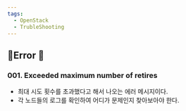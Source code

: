```yaml
---
tags:
  - OpenStack
  - TrubleShooting
---
```

##  🚀Error 🚀

### 001. Exceeded maximum number of retires
- 최대 시도 횟수를 초과했다고 해서 나오는 에러 메시지이다.
- 각 노드들의 로그를 확인하여 어디가 문제인지 찾아보아야 한다.